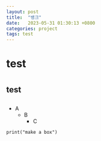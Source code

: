 ```yaml
---
layout: post
title:  "뱅크"
date:   2023-05-31 01:30:13 +0800
categories: project
tags: test
---
```


# test <h1>
## test <h2>
- A
    - B 
        - C 

```
print("make a box")
```
